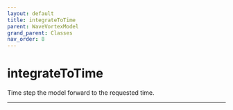 ```yaml
---
layout: default
title: integrateToTime
parent: WaveVortexModel
grand_parent: Classes
nav_order: 8
---
```


#  integrateToTime

Time step the model forward to the requested time.


---

